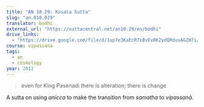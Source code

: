 ```yaml
---
title: "AN 10.29: Kosala Sutta"
slug: "an.010.029"
translator: bodhi
external_url: "https://suttacentral.net/an10.29/en/bodhi"
drive_links:
  - "https://drive.google.com/file/d/1up7e3KaEcR7iBvEv0K2ydQRduvAGZH7i/view?usp=drivesdk"
course: vipassana
tags:
  - an
  - cosmology
year: 2012
---
```


> even for King Pasenadi there is alteration; there is change

A sutta on using *anicca* to make the transition from *samatha* to *vipassanā*.
